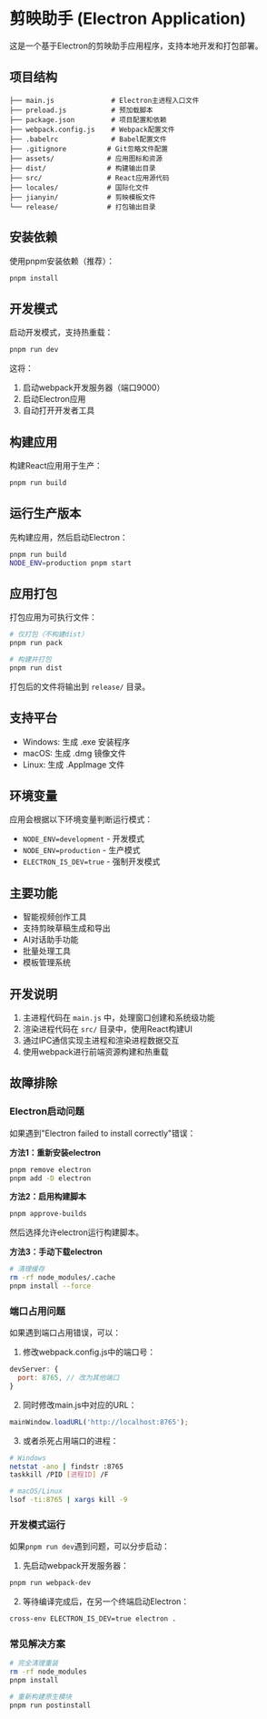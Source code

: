 # 剪映助手 (Electron Application)

这是一个基于Electron的剪映助手应用程序，支持本地开发和打包部署。

## 项目结构

```
├── main.js              # Electron主进程入口文件
├── preload.js           # 预加载脚本
├── package.json         # 项目配置和依赖
├── webpack.config.js    # Webpack配置文件
├── .babelrc             # Babel配置文件
├── .gitignore          # Git忽略文件配置
├── assets/             # 应用图标和资源
├── dist/               # 构建输出目录
├── src/                # React应用源代码
├── locales/            # 国际化文件
├── jianyin/            # 剪映模板文件
└── release/            # 打包输出目录
```

## 安装依赖

使用pnpm安装依赖（推荐）：
```bash
pnpm install
```

## 开发模式

启动开发模式，支持热重载：
```bash
pnpm run dev
```

这将：
1. 启动webpack开发服务器（端口9000）
2. 启动Electron应用
3. 自动打开开发者工具

## 构建应用

构建React应用用于生产：
```bash
pnpm run build
```

## 运行生产版本

先构建应用，然后启动Electron：
```bash
pnpm run build
NODE_ENV=production pnpm start
```

## 应用打包

打包应用为可执行文件：

```bash
# 仅打包（不构建dist）
pnpm run pack

# 构建并打包
pnpm run dist
```

打包后的文件将输出到 `release/` 目录。

## 支持平台

- Windows: 生成 .exe 安装程序
- macOS: 生成 .dmg 镜像文件  
- Linux: 生成 .AppImage 文件

## 环境变量

应用会根据以下环境变量判断运行模式：
- `NODE_ENV=development` - 开发模式
- `NODE_ENV=production` - 生产模式
- `ELECTRON_IS_DEV=true` - 强制开发模式

## 主要功能

- 智能视频创作工具
- 支持剪映草稿生成和导出
- AI对话助手功能
- 批量处理工具
- 模板管理系统

## 开发说明

1. 主进程代码在 `main.js` 中，处理窗口创建和系统级功能
2. 渲染进程代码在 `src/` 目录中，使用React构建UI
3. 通过IPC通信实现主进程和渲染进程数据交互
4. 使用webpack进行前端资源构建和热重载

## 故障排除

### Electron启动问题

如果遇到"Electron failed to install correctly"错误：

**方法1：重新安装electron**
```bash
pnpm remove electron
pnpm add -D electron
```

**方法2：启用构建脚本**
```bash
pnpm approve-builds
```
然后选择允许electron运行构建脚本。

**方法3：手动下载electron**
```bash
# 清理缓存
rm -rf node_modules/.cache
pnpm install --force
```

### 端口占用问题

如果遇到端口占用错误，可以：

1. 修改webpack.config.js中的端口号：
```javascript
devServer: {
  port: 8765, // 改为其他端口
}
```

2. 同时修改main.js中对应的URL：
```javascript
mainWindow.loadURL('http://localhost:8765');
```

3. 或者杀死占用端口的进程：
```bash
# Windows
netstat -ano | findstr :8765
taskkill /PID [进程ID] /F

# macOS/Linux  
lsof -ti:8765 | xargs kill -9
```

### 开发模式运行

如果`pnpm run dev`遇到问题，可以分步启动：

1. 先启动webpack开发服务器：
```bash
pnpm run webpack-dev
```

2. 等待编译完成后，在另一个终端启动Electron：
```bash
cross-env ELECTRON_IS_DEV=true electron .
```

### 常见解决方案

```bash
# 完全清理重装
rm -rf node_modules
pnpm install

# 重新构建原生模块
pnpm run postinstall
```